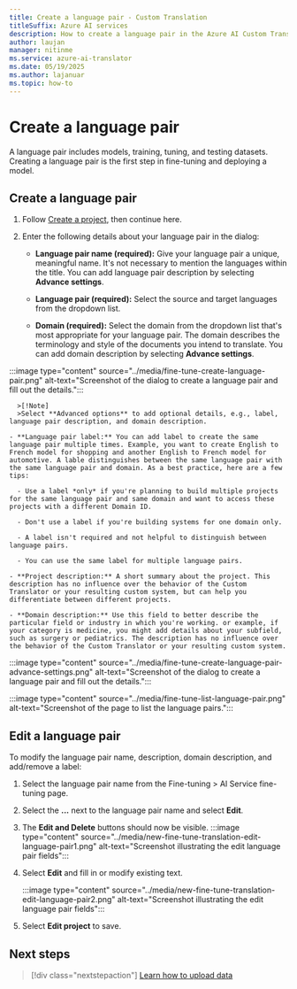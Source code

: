 ```yaml
---
title: Create a language pair - Custom Translation
titleSuffix: Azure AI services
description: How to create a language pair in the Azure AI Custom Translation.
author: laujan
manager: nitinme
ms.service: azure-ai-translator
ms.date: 05/19/2025
ms.author: lajanuar
ms.topic: how-to
---
```


# Create a language pair

A language pair includes models, training, tuning, and testing datasets. Creating a language pair is the first step in fine-tuning and deploying a model.

## Create a language pair

1. Follow [Create a project](./how-to-custom-translation-create-project.md), then continue here.

1. Enter the following details about your language pair in the dialog:

    - **Language pair name (required):** Give your language pair a unique, meaningful name. It's not necessary to mention the languages within the title. You can add language pair description by selecting **Advance settings**.

    - **Language pair (required):** Select the source and target languages from the dropdown list.

    - **Domain (required):** Select the domain from the dropdown list that's most appropriate for your language pair. The domain describes the terminology and style of the documents you intend to translate. You can add domain description by selecting **Advance settings**.

:::image type="content" source="../media/fine-tune-create-language-pair.png" alt-text="Screenshot of the dialog to create a language pair and fill out the details.":::

      >[!Note]
      >Select **Advanced options** to add optional details, e.g., label, language pair description, and domain description.

    - **Language pair label:** You can add label to create the same language pair multiple times. Example, you want to create English to French model for shopping and another English to French model for automotive. A lable distinguishes between the same language pair with the same language pair and domain. As a best practice, here are a few tips:

      - Use a label *only* if you're planning to build multiple projects for the same language pair and same domain and want to access these projects with a different Domain ID.

      - Don't use a label if you're building systems for one domain only.

      - A label isn't required and not helpful to distinguish between language pairs.

      - You can use the same label for multiple language pairs.

    - **Project description:** A short summary about the project. This description has no influence over the behavior of the Custom Translator or your resulting custom system, but can help you differentiate between different projects.

    - **Domain description:** Use this field to better describe the particular field or industry in which you're working. or example, if your category is medicine, you might add details about your subfield, such as surgery or pediatrics. The description has no influence over the behavior of the Custom Translator or your resulting custom system.

:::image type="content" source="../media/fine-tune-create-language-pair-advance-settings.png" alt-text="Screenshot of the dialog to create a language pair and fill out the details.":::

:::image type="content" source="../media/fine-tune-list-language-pair.png" alt-text="Screenshot of the page to list the language pairs.":::

## Edit a language pair

To modify the language pair name, description, domain description, and add/remove a label:

1. Select the language pair name from the Fine-tuning > AI Service fine-tuning page.

1. Select the **...** next to the language pair name and select **Edit**.

1. The **Edit and Delete** buttons should now be visible.
   :::image type="content" source="../media/new-fine-tune-translation-edit-language-pair1.png" alt-text="Screenshot illustrating the edit language pair fields":::

1. Select **Edit** and fill in or modify existing text.

   :::image type="content" source="../media/new-fine-tune-translation-edit-language-pair2.png" alt-text="Screenshot illustrating the edit language pair fields":::

1. Select **Edit project** to save.


## Next steps

> [!div class="nextstepaction"]
> [Learn how to upload data](../azure-ai-foundry/how-to-custom-translation-upload-data.md)